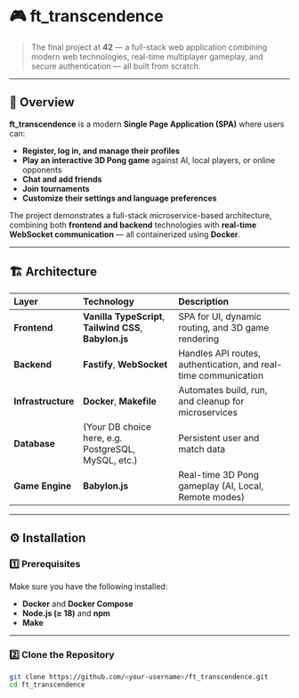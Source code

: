 # 🎮 ft_transcendence

> The final project at **42** — a full-stack web application combining modern web technologies, real-time multiplayer gameplay, and secure authentication — all built from scratch.

---

## 🧠 Overview

**ft_transcendence** is a modern **Single Page Application (SPA)** where users can:
- **Register, log in, and manage their profiles**
- **Play an interactive 3D Pong game** against AI, local players, or online opponents
- **Chat and add friends**
- **Join tournaments**
- **Customize their settings and language preferences**

The project demonstrates a full-stack microservice-based architecture, combining both **frontend and backend** technologies with **real-time WebSocket communication** — all containerized using **Docker**.

---

## 🏗️ Architecture

| Layer | Technology | Description |
|:------|:------------|:-------------|
| **Frontend** | **Vanilla TypeScript**, **Tailwind CSS**, **Babylon.js** | SPA for UI, dynamic routing, and 3D game rendering |
| **Backend** | **Fastify**, **WebSocket** | Handles API routes, authentication, and real-time communication |
| **Infrastructure** | **Docker**, **Makefile** | Automates build, run, and cleanup for microservices |
| **Database** | (Your DB choice here, e.g. PostgreSQL, MySQL, etc.) | Persistent user and match data |
| **Game Engine** | **Babylon.js** | Real-time 3D Pong gameplay (AI, Local, Remote modes) |

---

## ⚙️ Installation

### 1️⃣ Prerequisites
Make sure you have the following installed:
- **Docker** and **Docker Compose**
- **Node.js (≥ 18)** and **npm**
- **Make**

---

### 2️⃣ Clone the Repository
```bash
git clone https://github.com/<your-username>/ft_transcendence.git
cd ft_transcendence
